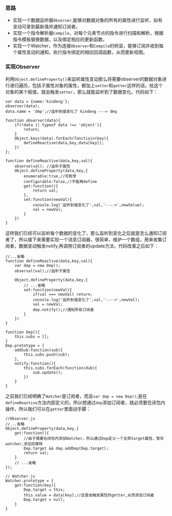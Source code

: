 ### 思路
- 实现一个数据监听器`Observer`,能够对数据对象的所有的属性进行监听，如有变动可拿到最新值并通知订阅者。
- 实现一个指令解析器`Compile`，对每个元素节点的指令进行扫描和解析，根据指令模板替换数据，以及绑定相应的更新函数。
- 实现一个Watcher，作为连接`Observer`和`Compile`的桥梁，能够订阅并收到每个属性变动的通知，执行指令绑定的相应回调函数，从而更新视图。


### 实现Observer
利用`Object.defineProperty()`来监听属性变动那么将需要observer的数据对象进行递归遍历，包括子属性对象的属性，都加上`setter`和`getter`这样的话，给这个对象的某个赋值，就会触发`setter`，那么就能监听到了数据变化。代码如下：
```
var data = {name:'kindeng'};
observer(data);
data.name = 'dmp';//监听到值变化了 kindeng ---> dmq

function observer(data){
    if(!data || typeof data !== 'object'){
        return;
    }
    Object.keys(data).forEach(functioin(key){
        defineReactive(data,key,data[key]);
    })
};

function defineReactive(data,key,val){
    observe(val); //监听子属性
    Object.defineProperty(data,key,{
        enumerable:true,//可枚举
        configurable:false,//不能再define
        get:function(){
            return val;
        },
        set:function(newVal){
            console.log('监听到值变化了',val,'---->',newValue);
            val = newVal;
        }
    })
}
```
这样我们已经可以监听每个数据的变化了，那么监听到变化之后就是怎么通知订阅者了，所以接下来需要实现一个消息订阅器，很简单，维护一个数组，用来收集订阅者，数据变动触发notify,再调用订阅者的update方法，代码改善之后如下：
```
//...省略
function defineReactive(data,key,val){
    var dep = new Dep();
    observal(val);//监听子属性
    
    Object.defineProperty(data,key,{
        // ...省略
        set:function(newVal){
            if(val === newVal) return;
            console.log('监听到值变化了',val,'---->',newVal);
            val = newVal;
            dep.notify();//通知所有订阅者
        }
    })
}

function Dep(){
    this.subs = [];
}
Dep.prototype = {
    addSub:function(sub){
        this.subs.push(sub);
    },
    notify:function(){
        this.subs.forEach(function(dub){
            sub.update();
        })
    }
}
```

之前我们已经明确了`Watcher`是订阅者，而且`var dep = new Dep()`;是在`defineReactive`方法内部定义的，所以想通过`dep`添加订阅者，就必须要在闭包内操作，所以我们可以在`getter`里面动手脚：
```
//Observer.js
//...省略
Object.defineProperty(data,key,{
    get:function(){
        //由于需要在闭包内添加Watcher，所以通过Dep定义一个全局target属性，暂存watcher,添加完移除
        Dep.target && dep.addDep(Dep.target);
        return val;
    }
    // ...省略
});

// Watcher.js
Watcher.prototype = {
    get:function(key){
        Dep.target = this;
        this.value = data[key];//这里会触发属性的getter,从而添加订阅者
        Dep.target = null;
    }
}
```